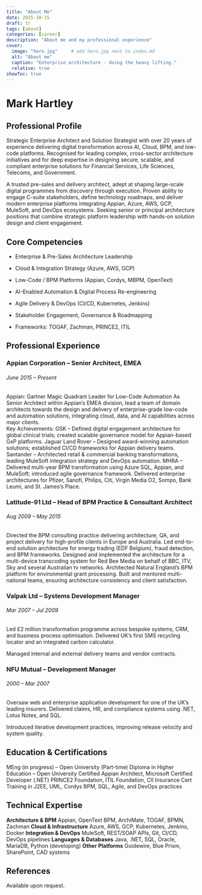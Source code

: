 ```yaml
---
title: "About Me"
date: 2025-10-15
draft: tr
tags: [about]
categories: [career]
description: "About me and my professional experience"
cover:
  image: "hero.jpg"     # add hero.jpg next to index.md
  alt: "About me"
  caption: "Enterprise architecture - doing the heavy lifting."
  relative: true
showToc: true
---
```

# Mark Hartley

## Professional Profile
Strategic Enterprise Architect and Solution Strategist with over 20 years of experience delivering digital transformation across AI, Cloud, BPM, and low-code platforms. Recognised for leading complex, cross-sector architecture initiatives and for deep expertise in designing secure, scalable, and compliant enterprise solutions for Financial Services, Life Sciences, Telecoms, and Government.

A trusted pre-sales and delivery architect, adept at shaping large-scale digital programmes from discovery through execution. Proven ability to engage C-suite stakeholders, define technology roadmaps, and deliver modern enterprise platforms integrating Appian, Azure, AWS, GCP, MuleSoft, and DevOps ecosystems.
Seeking senior or principal architecture positions that combine strategic platform leadership with hands-on solution design and client engagement.

## Core Competencies
 - Enterprise & Pre-Sales Architecture Leadership

 - Cloud & Integration Strategy (Azure, AWS, GCP)

 - Low-Code / BPM Platforms (Appian, Cordys, MBPM, OpenText)

 - AI-Enabled Automation & Digital Process Re-engineering

 - Agile Delivery & DevOps (CI/CD, Kubernetes, Jenkins)

 - Stakeholder Engagement, Governance & Roadmapping

 - Frameworks: TOGAF, Zachman, PRINCE2, ITIL

## Professional Experience
### Appian Corporation – Senior Architect, EMEA
###### June 2015 – Present
 Appian: Gartner Magic Quadrant Leader for Low-Code Automation
As Senior Architect within Appian’s EMEA division, lead a team of domain architects towards the design and delivery of enterprise-grade low-code and automation solutions, integrating cloud, data, and AI capabilities across major clients.  
Key Achievements:
GSK – Defined digital engagement architecture for global clinical trials; created scalable governance model for Appian-based GxP platforms.
Jaguar Land Rover – Designed award-winning automation solutions; established CI/CD frameworks for Appian delivery teams.
Santander – Architected retail & commercial banking transformations, leading MuleSoft integration strategy and DevOps automation.
MHRA – Delivered multi-year BPM transformation using Azure SQL, Appian, and MuleSoft; introduced agile governance framework.
Delivered enterprise architectures for Pfizer, Sanofi, Philips, Citi, Virgin Media O2, Sompo, Bank Leumi, and St. James’s Place.

### Latitude-91 Ltd – Head of BPM Practice & Consultant Architect
###### Aug 2009 – May 2015
Directed the BPM consulting practice delivering architecture, QA, and project delivery for high-profile clients in Europe and Australia.
Led end-to-end solution architecture for energy trading (EDF Belgium), fraud detection, and BPM frameworks.
Designed and implemented the architecture for a multi-device transcoding system for Red Bee Media on behalf of BBC, ITV, Sky and several Australian tv networks.
Architected Natural England’s BPM platform for environmental grant processing.
Built and mentored multi-national teams, ensuring architecture consistency and client satisfaction.



### Valpak Ltd – Systems Development Manager
###### Mar 2007 – Jul 2009
 Led £2 million transformation programme across bespoke systems, CRM, and business process optimisation.
Delivered UK’s first SMS recycling locator and an integrated carbon calculator.

Managed internal and external delivery teams and vendor contracts.

### NFU Mutual – Development Manager
###### 2000 – Mar 2007
 Oversaw web and enterprise application development for one of the UK’s leading insurers.
Delivered claims, HR, and compliance systems using .NET, Lotus Notes, and SQL.


Introduced iterative development practices, improving release velocity and system quality.

## Education & Certifications
MEng (in progress) – Open University (Part-time)
Diploma in Higher Education – Open University
Certified Appian Architect, Microsoft Certified Developer (.NET)
PRINCE2 Foundation, ITIL Foundation, CII Insurance Cert
Training in J2EE, UML, Cordys BPM, SQL, Agile, and DevOps practices


## Technical Expertise
**Architecture & BPM**
Appian, OpenText BPM, ArchiMate, TOGAF, BPMN, Zachman
**Cloud & Infrastructure**
Azure, AWS, GCP, Kubernetes, Jenkins, Docker
**Integration & DevOps**
MuleSoft, REST/SOAP APIs, Git, CI/CD, DevOps pipelines
**Languages & Databases**
Java, .NET, SQL, Oracle, MariaDB, Python (developing)
**Other Platforms**
Guidewire, Blue Prism, SharePoint, CAD systems

## References
Available upon request.